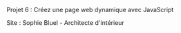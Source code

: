 Projet 6 : Créez une page web dynamique avec JavaScript

Site : Sophie Bluel - Architecte d'intérieur